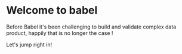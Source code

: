 # Welcome to babel

Before Babel it's been challenging to build and validate complex data product,
happily that is no longer the case !

Let's jump right in!
